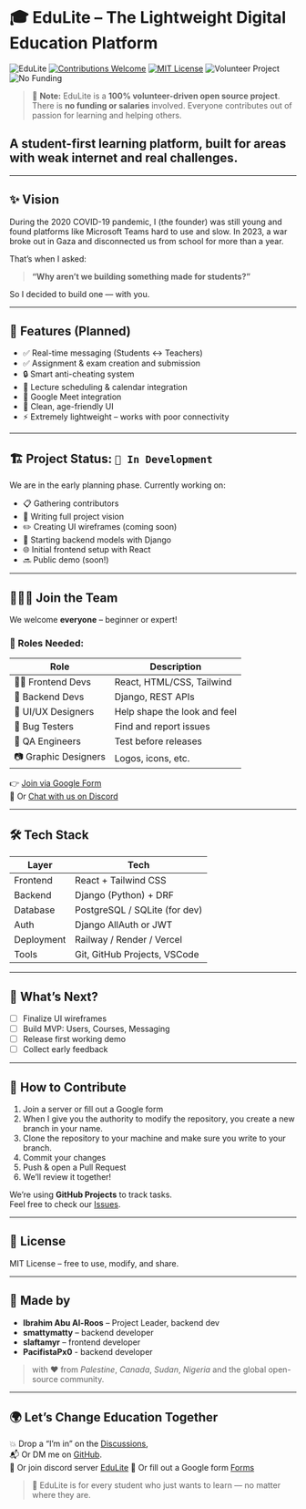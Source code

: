 # 🎓 EduLite – The Lightweight Digital Education Platform

![EduLite](https://img.shields.io/badge/EduLite-Education%20for%20All-blue)
[![Contributions Welcome](https://img.shields.io/badge/contributions-welcome-brightgreen)](https://github.com/ibrahim-sisar/EduLite/blob/main/CONTRIBUTING.md)
[![MIT License](https://img.shields.io/badge/license-MIT-yellow)](https://github.com/ibrahim-sisar/EduLite/blob/main/LICENSE)
![Volunteer Project](https://img.shields.io/badge/Volunteer-Project-orange)
![No Funding](https://img.shields.io/badge/Open%20Source-No%20Funding-red)


> 🧡 **Note:** EduLite is a **100% volunteer-driven open source project**.  
> There is **no funding or salaries** involved. Everyone contributes out of passion for learning and helping others.

## A student-first learning platform, built for areas with weak internet and real challenges.

---

## ✨ Vision

During the 2020 COVID-19 pandemic, I (the founder) was still young and found platforms like Microsoft Teams hard to use and slow. In 2023, a war broke out in Gaza and disconnected us from school for more than a year.

That’s when I asked:

> **“Why aren’t we building something made for students?”**

So I decided to build one — with you.

---

## 🚀 Features (Planned)

- ✅ Real-time messaging (Students ↔ Teachers)  
- ✅ Assignment & exam creation and submission  
- 🔒 Smart anti-cheating system  
- 📅 Lecture scheduling & calendar integration  
- 🎥 Google Meet integration  
- 🧠 Clean, age-friendly UI  
- ⚡ Extremely lightweight – works with poor connectivity  

---

## 🏗️ Project Status: `🚧 In Development`

We are in the early planning phase. Currently working on:

- 📋 Gathering contributors  
- 🧭 Writing full project vision  
- ✏️ Creating UI wireframes (coming soon)  
- 🧱 Starting backend models with Django  
- 🌐 Initial frontend setup with React  
- 🔜 Public demo (soon!)

---

## 🧑‍🤝‍🧑 Join the Team

We welcome **everyone** – beginner or expert!

### 👥 Roles Needed:

| Role | Description |
|------|-------------|
| 👨‍💻 Frontend Devs | React, HTML/CSS, Tailwind |
| 🧠 Backend Devs | Django, REST APIs |
| 🎨 UI/UX Designers | Help shape the look and feel |
| 🐞 Bug Testers | Find and report issues |
| 🧪 QA Engineers | Test before releases |
| 📷 Graphic Designers | Logos, icons, etc. |

👉 [Join via Google Form](https://forms.gle/JEvKtqbzcEJiVV7d6)  
💬 Or [Chat with us on Discord](https://discord.gg/phXnxX2dD4)

---

## 🛠️ Tech Stack

| Layer | Tech |
|-------|------|
| Frontend | React + Tailwind CSS |
| Backend | Django (Python) + DRF |
| Database | PostgreSQL / SQLite (for dev) |
| Auth | Django AllAuth or JWT |
| Deployment | Railway / Render / Vercel |
| Tools | Git, GitHub Projects, VSCode |

---

## 📌 What’s Next?

- [ ] Finalize UI wireframes  
- [ ] Build MVP: Users, Courses, Messaging  
- [ ] Release first working demo  
- [ ] Collect early feedback  

---

## 🤝 How to Contribute

1. Join a server or fill out a Google form  
2. When I give you the authority to modify the repository, you create a new branch in your name.  
3. Clone the repository to your machine and make sure you write to your branch. 
4. Commit your changes  
5. Push & open a Pull Request  
6. We’ll review it together!  

We’re using **GitHub Projects** to track tasks.  
Feel free to check our [Issues](https://github.com/ibrahim-sisar/EduLite/issues).

---

## 📜 License

MIT License – free to use, modify, and share.

---

## 👤 Made by

- **Ibrahim Abu Al-Roos** – Project Leader, backend dev  
- **smattymatty** – backend developer  
- **slaftamyr** – frontend developer
- **PacifistaPx0** - backend developer
> with ❤️ from *Palestine*, *Canada*, *Sudan*, *Nigeria* and the global open-source community.

---

## 🌍 Let’s Change Education Together

💥 Drop a “I’m in” on the [Discussions](https://github.com/ibrahim-sisar/EduLite/discussions),  
📬 Or DM me on [GitHub](https://github.com/ibrahim-sisar).  
💬 Or join discord server [EduLite](https://discord.gg/phXnxX2dD4)
📁 Or fill out a Google form [Forms](https://forms.gle/2LsCPrW44eHmTrwT8)

> 🌱 EduLite is for every student who just wants to learn — no matter where they are.

